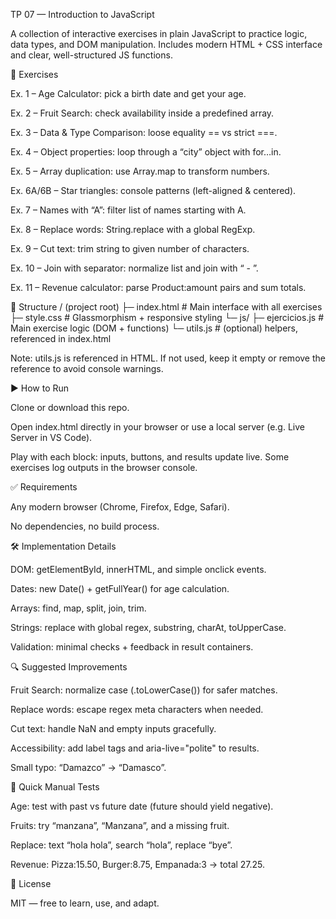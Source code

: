 TP 07 — Introduction to JavaScript

A collection of interactive exercises in plain JavaScript to practice logic, data types, and DOM manipulation. Includes modern HTML + CSS interface and clear, well-structured JS functions.

🧩 Exercises

Ex. 1 – Age Calculator: pick a birth date and get your age.

Ex. 2 – Fruit Search: check availability inside a predefined array.

Ex. 3 – Data & Type Comparison: loose equality == vs strict ===.

Ex. 4 – Object properties: loop through a “city” object with for…in.

Ex. 5 – Array duplication: use Array.map to transform numbers.

Ex. 6A/6B – Star triangles: console patterns (left-aligned & centered).

Ex. 7 – Names with “A”: filter list of names starting with A.

Ex. 8 – Replace words: String.replace with a global RegExp.

Ex. 9 – Cut text: trim string to given number of characters.

Ex. 10 – Join with separator: normalize list and join with “ - ”.

Ex. 11 – Revenue calculator: parse Product:amount pairs and sum totals.

📂 Structure
/ (project root)
├─ index.html          # Main interface with all exercises
├─ style.css           # Glassmorphism + responsive styling
└─ js/
   ├─ ejercicios.js    # Main exercise logic (DOM + functions)
   └─ utils.js         # (optional) helpers, referenced in index.html


Note: utils.js is referenced in HTML. If not used, keep it empty or remove the reference to avoid console warnings.

▶️ How to Run

Clone or download this repo.

Open index.html directly in your browser or use a local server (e.g. Live Server in VS Code).

Play with each block: inputs, buttons, and results update live. Some exercises log outputs in the browser console.

✅ Requirements

Any modern browser (Chrome, Firefox, Edge, Safari).

No dependencies, no build process.

🛠️ Implementation Details

DOM: getElementById, innerHTML, and simple onclick events.

Dates: new Date() + getFullYear() for age calculation.

Arrays: find, map, split, join, trim.

Strings: replace with global regex, substring, charAt, toUpperCase.

Validation: minimal checks + feedback in result containers.

🔍 Suggested Improvements

Fruit Search: normalize case (.toLowerCase()) for safer matches.

Replace words: escape regex meta characters when needed.

Cut text: handle NaN and empty inputs gracefully.

Accessibility: add label tags and aria-live="polite" to results.

Small typo: “Damazco” → “Damasco”.

🧪 Quick Manual Tests

Age: test with past vs future date (future should yield negative).

Fruits: try “manzana”, “Manzana”, and a missing fruit.

Replace: text “hola hola”, search “hola”, replace “bye”.

Revenue: Pizza:15.50, Burger:8.75, Empanada:3 → total 27.25.

📜 License

MIT — free to learn, use, and adapt.
